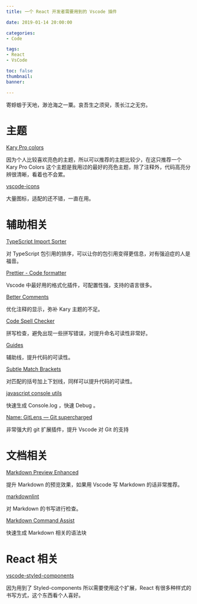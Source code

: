 ```yaml
---
title: 一个 React 开发者需要用到的 Vscode 插件

date: 2019-01-14 20:00:00

categories:
- Code

tags:
- React
- VsCode

toc: false
thumbnail: 
banner: 

---
```


寄蜉蝣于天地，渺沧海之一粟。哀吾生之须臾，羡长江之无穷。

<!-- more -->

# 主题

[Kary Pro colors](https://marketplace.visualstudio.com/items?itemName=karyfoundation.theme-karyfoundation-themes)

因为个人比较喜欢亮色的主题，所以可以推荐的主题比较少，在这只推荐一个 Kary Pro Colors 这个主题是我用过的最好的亮色主题，除了注释外，代码高亮分辨很清晰，看着也不会累。

[vscode-icons](https://marketplace.visualstudio.com/items?itemName=robertohuertasm.vscode-icons)

大量图标，适配的还不错，一直在用。

# 辅助相关

[TypeScript Import Sorter](https://marketplace.visualstudio.com/items?itemName=mike-co.import-sorter)

对 TypeScript 包引用的排序，可以让你的包引用变得更信息，对有强迫症的人是福音。

[Prettier - Code formatter](https://marketplace.visualstudio.com/items?itemName=esbenp.prettier-vscode)

Vscode 中最好用的格式化插件，可配置性强，支持的语言很多。

[Better Comments](https://marketplace.visualstudio.com/items?itemName=aaron-bond.better-comments)

优化注释的显示，弥补 Kary 主题的不足。

[Code Spell Checker](https://marketplace.visualstudio.com/items?itemName=streetsidesoftware.code-spell-checker)

拼写检查，避免出现一些拼写错误，对提升命名可读性非常好。

[Guides](https://marketplace.visualstudio.com/items?itemName=spywhere.guides)

辅助线，提升代码的可读性。

[Subtle Match Brackets](https://marketplace.visualstudio.com/items?itemName=rafamel.subtle-brackets)

对匹配的括号加上下划线，同样可以提升代码的可读性。

[javascript console utils](https://marketplace.visualstudio.com/items?itemName=whtouche.vscode-js-console-utils)

快速生成 Console.log ，快速 Debug 。

[Name: GitLens — Git supercharged](https://marketplace.visualstudio.com/items?itemName=eamodio.gitlens)

非常强大的 git 扩展插件，提升 Vscode 对 Git 的支持

# 文档相关

[Markdown Preview Enhanced](https://marketplace.visualstudio.com/items?itemName=shd101wyy.markdown-preview-enhanced)

提升 Markdown 的预览效果，如果用 Vscode 写 Markdown 的话非常推荐。

[markdownlint](https://marketplace.visualstudio.com/items?itemName=davidanson.vscode-markdownlint)

对 Markdown 的书写进行检查。

[Markdown Command Assist](https://marketplace.visualstudio.com/items?itemName=atalent.markdown-command-assist)

快速生成 Markdown 相关的语法块

# React 相关

[vscode-styled-components](https://marketplace.visualstudio.com/items?itemName=jpoissonnier.vscode-styled-components)

因为用到了 Styled-components 所以需要使用这个扩展，React 有很多种样式的书写方式，这个东西看个人喜好。